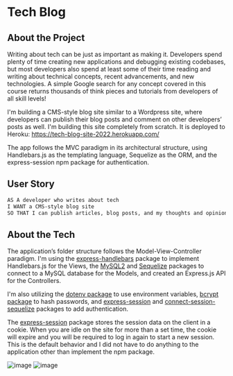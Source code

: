 # Tech Blog

## About the Project

Writing about tech can be just as important as making it. Developers spend plenty of time creating new applications and debugging existing codebases, but most developers also spend at least some of their time reading and writing about technical concepts, recent advancements, and new technologies. A simple Google search for any concept covered in this course returns thousands of think pieces and tutorials from developers of all skill levels!

I'm building a CMS-style blog site similar to a Wordpress site, where developers can publish their blog posts and comment on other developers’ posts as well. I'm building this site completely from scratch.  It is deployed to Heroku:  https://tech-blog-site-2022.herokuapp.com/

The app follows the MVC paradigm in its architectural structure, using Handlebars.js as the templating language, Sequelize as the ORM, and the express-session npm package for authentication.

## User Story

```md
AS A developer who writes about tech
I WANT a CMS-style blog site
SO THAT I can publish articles, blog posts, and my thoughts and opinions
```



## About the Tech

The application’s folder structure follows the Model-View-Controller paradigm. I'm using the [express-handlebars](https://www.npmjs.com/package/express-handlebars) package to implement Handlebars.js for the Views, the [MySQL2](https://www.npmjs.com/package/mysql2) and [Sequelize](https://www.npmjs.com/package/sequelize) packages to connect to a MySQL database for the Models, and created an Express.js API for the Controllers.

I'm also utilizing the [dotenv package](https://www.npmjs.com/package/dotenv) to use environment variables, [bcrypt package](https://www.npmjs.com/package/bcrypt) to hash passwords, and [express-session](https://www.npmjs.com/package/express-session) and [connect-session-sequelize](https://www.npmjs.com/package/connect-session-sequelize) packages to add authentication.

The [express-session](https://www.npmjs.com/package/express-session) package stores the session data on the client in a cookie. When you are idle on the site for more than a set time, the cookie will expire and you will be required to log in again to start a new session. This is the default behavior and I did not have to do anything to the application other than implement the npm package.

![image](https://user-images.githubusercontent.com/102529279/197471139-09972dee-0407-4f2f-9469-ee903c7080ff.png)
![image](https://user-images.githubusercontent.com/102529279/197471432-a8dce4a7-9fee-4d6f-b204-f0d2b66aa253.png)
